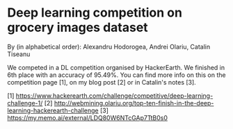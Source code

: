 # Deep learning competition on grocery images dataset
By (in alphabetical order): Alexandru Hodorogea, Andrei Olariu, Catalin Tiseanu

We competed in a DL competition organised by HackerEarth. We finished in 6th place with an accuracy of 95.49%. You can find more info on this on the competition page [1], on my blog post [2] or in Catalin's notes [3].

[1] https://www.hackerearth.com/challenge/competitive/deep-learning-challenge-1/
[2] http://webmining.olariu.org/top-ten-finish-in-the-deep-learning-hackerearth-challenge
[3] https://my.memo.ai/external/LDQ80W6NTcGAp7TtB0s0
